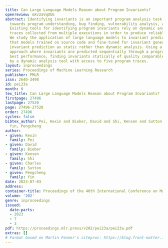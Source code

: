 ```yaml
---
title: Can Large Language Models Reason about Program Invariants?
openreview: mXv2aVqUGG
abstract: Identifying invariants is an important program analysis task with applications
  towards program understanding, bug finding, vulnerability analysis, and formal verification.
  Existing tools for identifying program invariants rely on dynamic analysis, requiring
  traces collected from multiple executions in order to produce reliable invariants.
  We study the application of large language models to invariant prediction, finding
  that models trained on source code and fine-tuned for invariant generation can perform
  invariant prediction as static rather than dynamic analysis. Using a scratchpad
  approach where invariants are predicted sequentially through a program gives the
  best performance, finding invariants statically of quality comparable to those obtained
  by a dynamic analysis tool with access to five program traces.
layout: inproceedings
series: Proceedings of Machine Learning Research
publisher: PMLR
issn: 2640-3498
id: pei23a
month: 0
tex_title: Can Large Language Models Reason about Program Invariants?
firstpage: 27496
lastpage: 27520
page: 27496-27520
order: 27496
cycles: false
bibtex_author: Pei, Kexin and Bieber, David and Shi, Kensen and Sutton, Charles and
  Yin, Pengcheng
author:
- given: Kexin
  family: Pei
- given: David
  family: Bieber
- given: Kensen
  family: Shi
- given: Charles
  family: Sutton
- given: Pengcheng
  family: Yin
date: 2023-07-03
address: 
container-title: Proceedings of the 40th International Conference on Machine Learning
volume: '202'
genre: inproceedings
issued:
  date-parts:
  - 2023
  - 7
  - 3
pdf: https://proceedings.mlr.press/v202/pei23a/pei23a.pdf
extras: []
# Format based on Martin Fenner's citeproc: https://blog.front-matter.io/posts/citeproc-yaml-for-bibliographies/
---
```

